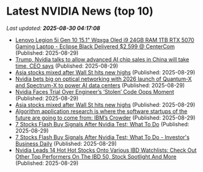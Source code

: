 # Latest NVIDIA News (top 10)
_Last updated: **2025-08-30 04:17:08**_

- [Lenovo Legion 5i Gen 10 15.1" Wqxga Oled i9 24GB RAM 1TB RTX 5070 Gaming Laptop - Eclipse Black Delivered $2,599 @ CenterCom](https://www.ozbargain.com.au/node/921889) (Published: 2025-08-29)
- [Trump, Nvidia talks to allow advanced AI chip sales in China will take time, CEO says](https://economictimes.indiatimes.com/tech/technology/trump-nvidia-talks-to-allow-advanced-ai-chip-sales-in-china-will-take-time-ceo-says/articleshow/123575840.cms) (Published: 2025-08-29)
- [Asia stocks mixed after Wall St hits new highs](https://www.digitaljournal.com/world/asia-stocks-mixed-after-wall-st-hits-new-highs/article) (Published: 2025-08-29)
- [Nvidia bets big on optical networking with 2026 launch of Quantum-X and Spectrum-X to power AI data centers](https://www.digitimes.com/news/a20250827PD218/nvidia-optical-communications-gpu-ethernet-2026.html) (Published: 2025-08-29)
- [Nvidia Faces Trial Over Engineer’s ‘Stolen’ Code Oops Moment](https://biztoc.com/x/7142e3ef58680719) (Published: 2025-08-29)
- [Asia stocks mixed after Wall St hits new highs](https://finance.yahoo.com/news/asia-stocks-mixed-wall-st-032716388.html) (Published: 2025-08-29)
- [Algorithm application research is where the software startups of the future are going to come from: IBM’s Crowder](https://economictimes.indiatimes.com/tech/technology/algorithm-application-research-is-where-the-software-startups-of-the-future-are-going-to-come-from-ibms-crowder/articleshow/123575345.cms) (Published: 2025-08-29)
- [7 Stocks Flash Buy Signals After Nvidia Test; What To Do](https://biztoc.com/x/ed694a035c2593f3) (Published: 2025-08-29)
- [7 Stocks Flash Buy Signals After Nvidia Test; What To Do - Investor's Business Daily](https://slashdot.org/firehose.pl?op=view&amp;id=178923586) (Published: 2025-08-29)
- [Nvidia Leads 14 Hot Hot Stocks Onto Various IBD Watchlists: Check Out Other Top Performers On The IBD 50, Stock Spotlight And More](https://biztoc.com/x/484bd31401c24d2c) (Published: 2025-08-29)
